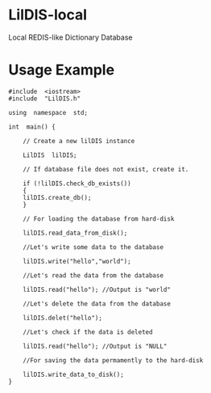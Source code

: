 # LilDIS-local
Local REDIS-like Dictionary Database

# Usage Example

    #include  <iostream>
    #include  "LilDIS.h"
    
    using  namespace  std;
    
    int  main() {
    
	    // Create a new lilDIS instance
	    
	    LilDIS  lilDIS;
	    
	    // If database file does not exist, create it.
	    
	    if (!lilDIS.check_db_exists())
	    {
	    lilDIS.create_db();
	    }
	    
	    // For loading the database from hard-disk
	    
	    lilDIS.read_data_from_disk();
	    
	    //Let's write some data to the database
	    
	    lilDIS.write("hello","world");
	    
	    //Let's read the data from the database
	    
	    lilDIS.read("hello"); //Output is "world"
	    
	    //Let's delete the data from the database
	    
	    lilDIS.delet("hello");
	    
	    //Let's check if the data is deleted
	    
	    lilDIS.read("hello"); //Output is "NULL"
	    
	    //For saving the data permamently to the hard-disk
	    
	    lilDIS.write_data_to_disk();
    }
